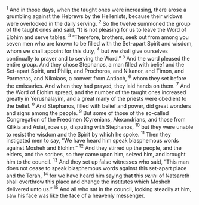 <sup>1</sup> And in those days, when the taught ones were increasing, there arose a grumbling against the Heḇrews by the Hellenists, because their widows were overlooked in the daily serving.
<sup>2</sup> So the twelve summoned the group of the taught ones and said, “It is not pleasing for us to leave the Word of Elohim and serve tables.
<sup>3</sup> “Therefore, brothers, seek out from among you seven men who are known to be filled with the Set-apart Spirit and wisdom, whom we shall appoint for this duty,
<sup>4</sup> but we shall give ourselves continually to prayer and to serving the Word.”
<sup>5</sup> And the word pleased the entire group. And they chose Stephanos, a man filled with belief and the Set-apart Spirit, and Philip, and Prochoros, and Nikanor, and Timon, and Parmenas, and Nikolaos, a convert from Antioch,
<sup>6</sup> whom they set before the emissaries. And when they had prayed, they laid hands on them.
<sup>7</sup> And the Word of Elohim spread, and the number of the taught ones increased greatly in Yerushalayim, and a great many of the priests were obedient to the belief.
<sup>8</sup> And Stephanos, filled with belief and power, did great wonders and signs among the people.
<sup>9</sup> But some of those of the so-called Congregation of the Freedmen (Cyrenians, Alexandrians, and those from Kilikia and Asia), rose up, disputing with Stephanos,
<sup>10</sup> but they were unable to resist the wisdom and the Spirit by which he spoke.
<sup>11</sup> Then they instigated men to say, “We have heard him speak blasphemous words against Mosheh and Elohim.”
<sup>12</sup> And they stirred up the people, and the elders, and the scribes, so they came upon him, seized him, and brought him to the council.
<sup>13</sup> And they set up false witnesses who said, “This man does not cease to speak blasphemous words against this set-apart place and the Torah,
<sup>14</sup> for we have heard him saying that this יהושע of Natsareth shall overthrow this place and change the institutes which Mosheh delivered unto us.”
<sup>15</sup> And all who sat in the council, looking steadily at him, saw his face was like the face of a heavenly messenger.

